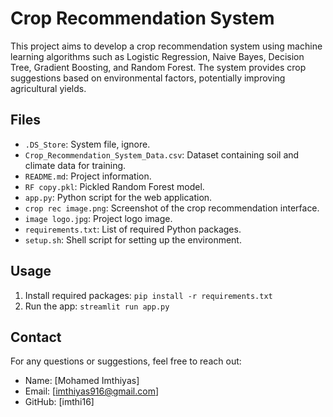 # Crop Recommendation System

This project aims to develop a crop recommendation system using machine learning algorithms such as Logistic Regression, Naive Bayes, Decision Tree, Gradient Boosting, and Random Forest. The system provides crop suggestions based on environmental factors, potentially improving agricultural yields.

## Files

- `.DS_Store`: System file, ignore.
- `Crop_Recommendation_System_Data.csv`: Dataset containing soil and climate data for training.
- `README.md`: Project information.
- `RF copy.pkl`: Pickled Random Forest model.
- `app.py`: Python script for the web application.
- `crop rec image.png`: Screenshot of the crop recommendation interface.
- `image logo.jpg`: Project logo image.
- `requirements.txt`: List of required Python packages.
- `setup.sh`: Shell script for setting up the environment.

## Usage

1. Install required packages: `pip install -r requirements.txt`
2. Run the app: `streamlit run app.py`

## Contact

For any questions or suggestions, feel free to reach out:

- Name: [Mohamed Imthiyas]
- Email: [imthiyas916@gmail.com]
- GitHub: [imthi16]

